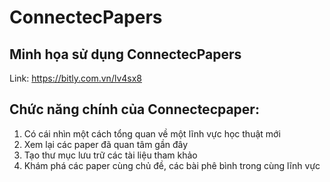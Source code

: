 # ConnectecPapers
## Minh họa sử dụng ConnectecPapers 
Link: https://bitly.com.vn/lv4sx8
## Chức năng chính của Connectecpaper:
1. Có cái nhìn một cách tổng quan về một lĩnh vực học thuật mới
2. Xem lại các paper đã quan tâm gần đây
3. Tạo thư mục lưu trữ các tài liệu tham khảo
4. Khám phá các paper cùng chủ đề, các bài phê bình trong cùng lĩnh vực 